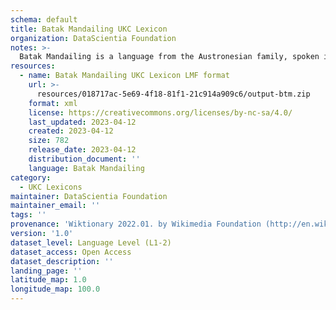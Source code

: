 ```yaml
---
schema: default
title: Batak Mandailing UKC Lexicon
organization: DataScientia Foundation
notes: >-
  Batak Mandailing is a language from the Austronesian family, spoken in Oceania. The UKC Lexicon of Batak Mandailing is represented as a lexico-semantic network. It consists of words, word senses, synsets, as well as sense-level and synset-level relationships.
resources:
  - name: Batak Mandailing UKC Lexicon LMF format
    url: >-
      resources/018717ac-5e69-4f18-81f1-21c914a909c6/output-btm.zip
    format: xml
    license: https://creativecommons.org/licenses/by-nc-sa/4.0/
    last_updated: 2023-04-12
    created: 2023-04-12
    size: 782
    release_date: 2023-04-12
    distribution_document: ''
    language: Batak Mandailing
category:
  - UKC Lexicons
maintainer: DataScientia Foundation
maintainer_email: ''
tags: ''
provenance: 'Wiktionary 2022.01. by Wikimedia Foundation (http://en.wiktionary.org); Princeton WordNet 2.1 by Princeton University (https://wordnet.princeton.edu)'
version: '1.0'
dataset_level: Language Level (L1-2)
dataset_access: Open Access
dataset_description: ''
landing_page: ''
latitude_map: 1.0
longitude_map: 100.0
---
```

